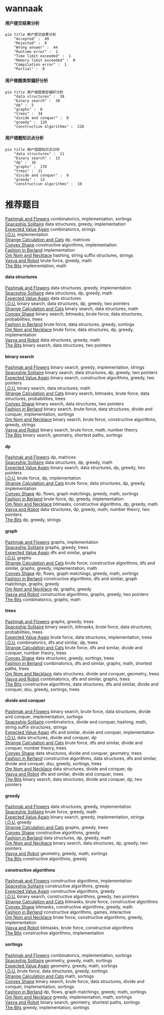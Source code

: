 # wannaak
<!-- tabs:start -->
#### **用户提交结果分析**

```mermaid
pie title 用户提交结果分析
    "Accepted" :  49
    "Rejected" :  0
    "Wrong answer" :  44
    "Runtime error" :  1
    "Time limit exceeded" :  1
    "Memory limit exceeded" :  0
    "Compilation error" :  1
    "Partial" :  0
```
#### **用户做题类型偏好分析**

```mermaid
pie title 用户做题类型偏好分析
    "data structures" :  38
    "binary search" :  30
    "dp" :  5
    "graphs" :  0
    "trees" :  34
    "divide and conquer" :  0
    "greedy" :  129
    "constructive algorithms" :  228
```
#### **用户错题知识点分析**

```mermaid
pie title 用户错题知识点分析
    "data structures" :  11
    "binary search" :  13
    "dp" :  16
    "graphs" :  170
    "trees" :  21
    "divide and conquer" :  0
    "greedy" :  13
    "constructive algorithms" :  10
```
<!-- tabs:end -->
# 推荐题目
[Pashmak and Flowers](http://codeforces.com/problemset/problem/459/B)		combinatorics,
                        implementation,
                        sortings		  
[Spaceship Solitaire](http://codeforces.com/problemset/problem/1266/E)		data structures,
                        greedy,
                        implementation		  
[Expected Value Again](http://codeforces.com/problemset/problem/1205/E)		combinatorics,
                        strings		  
[I.O.U.](http://codeforces.com/problemset/problem/376/B)		implementation		  
[Strange Calculation and Cats](http://codeforces.com/problemset/problem/593/E)		dp,
                        matrices		  
[Convex Shape](http://codeforces.com/problemset/problem/275/B)		constructive algorithms,
                        implementation		  
[Fashion in Berland](http://codeforces.com/problemset/problem/691/A)		implementation		  
[Om Nom and Necklace](http://codeforces.com/problemset/problem/526/D)		hashing,
                        string suffix structures,
                        strings		  
[Vasya and Robot](http://codeforces.com/problemset/problem/354/A)		brute force,
                        greedy,
                        math		  
[The Bits](http://codeforces.com/problemset/problem/1017/B)		implementation,
                        math		  
<!-- tabs:start -->
#### **data structures**
[Pashmak and Flowers](http://codeforces.com/problemset/problem/1266/E)		data structures,
                        greedy,
                        implementation		  
[Spaceship Solitaire](http://codeforces.com/problemset/problem/626/G)		data structures,
                        dp,
                        greedy,
                        math		  
[Expected Value Again](http://codeforces.com/problemset/problem/587/E)		data structures		  
[I.O.U.](http://codeforces.com/problemset/problem/1492/C)		binary search,
                        data structures,
                        dp,
                        greedy,
                        two pointers		  
[Strange Calculation and Cats](http://codeforces.com/problemset/problem/1490/G)		binary search,
                        data structures,
                        math		  
[Convex Shape](http://codeforces.com/problemset/problem/1479/D)		binary search,
                        bitmasks,
                        brute force,
                        data structures,
                        probabilities,
                        trees		  
[Fashion in Berland](http://codeforces.com/problemset/problem/1497/A)		brute force,
                        data structures,
                        greedy,
                        sortings		  
[Om Nom and Necklace](http://codeforces.com/problemset/problem/1491/C)		brute force,
                        data structures,
                        dp,
                        greedy,
                        implementation		  
[Vasya and Robot](http://codeforces.com/problemset/problem/1492/B)		data structures,
                        greedy,
                        math		  
[The Bits](http://codeforces.com/problemset/problem/1436/E)		binary search,
                        data structures,
                        two pointers		  
#### **binary search**
[Pashmak and Flowers](http://codeforces.com/problemset/problem/777/D)		binary search,
                        greedy,
                        implementation,
                        strings		  
[Spaceship Solitaire](http://codeforces.com/problemset/problem/1492/C)		binary search,
                        data structures,
                        dp,
                        greedy,
                        two pointers		  
[Expected Value Again](http://codeforces.com/problemset/problem/1463/D)		binary search,
                        constructive algorithms,
                        greedy,
                        two pointers		  
[I.O.U.](http://codeforces.com/problemset/problem/1490/G)		binary search,
                        data structures,
                        math		  
[Strange Calculation and Cats](http://codeforces.com/problemset/problem/1479/D)		binary search,
                        bitmasks,
                        brute force,
                        data structures,
                        probabilities,
                        trees		  
[Convex Shape](http://codeforces.com/problemset/problem/1436/E)		binary search,
                        data structures,
                        two pointers		  
[Fashion in Berland](http://codeforces.com/problemset/problem/1461/D)		binary search,
                        brute force,
                        data structures,
                        divide and conquer,
                        implementation,
                        sortings		  
[Om Nom and Necklace](http://codeforces.com/problemset/problem/1493/C)		binary search,
                        brute force,
                        constructive algorithms,
                        greedy,
                        strings		  
[Vasya and Robot](http://codeforces.com/problemset/problem/1487/D)		binary search,
                        brute force,
                        math,
                        number theory		  
[The Bits](http://codeforces.com/problemset/problem/1486/B)		binary search,
                        geometry,
                        shortest paths,
                        sortings		  
#### **dp**
[Pashmak and Flowers](http://codeforces.com/problemset/problem/593/E)		dp,
                        matrices		  
[Spaceship Solitaire](http://codeforces.com/problemset/problem/626/G)		data structures,
                        dp,
                        greedy,
                        math		  
[Expected Value Again](http://codeforces.com/problemset/problem/1492/C)		binary search,
                        data structures,
                        dp,
                        greedy,
                        two pointers		  
[I.O.U.](https://codeforces.com/contest/1457/problem/C)		brute force,
                        dp,
                        implementation		  
[Strange Calculation and Cats](http://codeforces.com/problemset/problem/1491/C)		brute force,
                        data structures,
                        dp,
                        greedy,
                        implementation		  
[Convex Shape](http://codeforces.com/problemset/problem/1437/C)		dp,
                        flows,
                        graph matchings,
                        greedy,
                        math,
                        sortings		  
[Fashion in Berland](http://codeforces.com/problemset/problem/1499/B)		brute force,
                        dp,
                        greedy,
                        implementation		  
[Om Nom and Necklace](http://codeforces.com/problemset/problem/1491/D)		bitmasks,
                        constructive algorithms,
                        dp,
                        greedy,
                        math		  
[Vasya and Robot](http://codeforces.com/problemset/problem/1497/E1)		data structures,
                        dp,
                        greedy,
                        math,
                        number theory,
                        two pointers		  
[The Bits](http://codeforces.com/problemset/problem/1466/C)		dp,
                        greedy,
                        strings		  
#### **graph**
[Pashmak and Flowers](http://codeforces.com/problemset/problem/863/C)		graphs,
                        implementation		  
[Spaceship Solitaire](http://codeforces.com/problemset/problem/871/E)		graphs,
                        greedy,
                        trees		  
[Expected Value Again](http://codeforces.com/problemset/problem/744/A)		dfs and similar,
                        graphs		  
[I.O.U.](http://codeforces.com/problemset/problem/429/E)		graphs		  
[Strange Calculation and Cats](http://codeforces.com/problemset/problem/1487/C)		brute force,
                        constructive algorithms,
                        dfs and similar,
                        graphs,
                        greedy,
                        implementation,
                        math		  
[Convex Shape](http://codeforces.com/problemset/problem/1437/C)		dp,
                        flows,
                        graph matchings,
                        greedy,
                        math,
                        sortings		  
[Fashion in Berland](http://codeforces.com/problemset/problem/1470/D)		constructive algorithms,
                        dfs and similar,
                        graph matchings,
                        graphs,
                        greedy		  
[Om Nom and Necklace](http://codeforces.com/problemset/problem/1476/C)		dp,
                        graphs,
                        greedy		  
[Vasya and Robot](http://codeforces.com/problemset/problem/1304/D)		constructive algorithms,
                        graphs,
                        greedy,
                        two pointers		  
[The Bits](http://codeforces.com/problemset/problem/1475/C)		combinatorics,
                        graphs,
                        math		  
#### **trees**
[Pashmak and Flowers](http://codeforces.com/problemset/problem/871/E)		graphs,
                        greedy,
                        trees		  
[Spaceship Solitaire](http://codeforces.com/problemset/problem/1479/D)		binary search,
                        bitmasks,
                        brute force,
                        data structures,
                        probabilities,
                        trees		  
[Expected Value Again](http://codeforces.com/problemset/problem/1511/C)		brute force,
                        data structures,
                        implementation,
                        trees		  
[I.O.U.](http://codeforces.com/problemset/problem/1499/F)		combinatorics,
                        dfs and similar,
                        dp,
                        trees		  
[Strange Calculation and Cats](http://codeforces.com/problemset/problem/1491/E)		brute force,
                        dfs and similar,
                        divide and conquer,
                        number theory,
                        trees		  
[Convex Shape](http://codeforces.com/problemset/problem/1466/D)		data structures,
                        greedy,
                        sortings,
                        trees		  
[Fashion in Berland](http://codeforces.com/problemset/problem/1495/D)		combinatorics,
                        dfs and similar,
                        graphs,
                        math,
                        shortest paths,
                        trees		  
[Om Nom and Necklace](http://codeforces.com/problemset/problem/1303/G)		data structures,
                        divide and conquer,
                        geometry,
                        trees		  
[Vasya and Robot](http://codeforces.com/problemset/problem/1454/E)		combinatorics,
                        dfs and similar,
                        graphs,
                        trees		  
[The Bits](http://codeforces.com/problemset/problem/1494/D)		constructive algorithms,
                        data structures,
                        dfs and similar,
                        divide and conquer,
                        dsu,
                        greedy,
                        sortings,
                        trees		  
#### **divide and conquer**
[Pashmak and Flowers](http://codeforces.com/problemset/problem/1461/D)		binary search,
                        brute force,
                        data structures,
                        divide and conquer,
                        implementation,
                        sortings		  
[Spaceship Solitaire](http://codeforces.com/problemset/problem/1466/G)		combinatorics,
                        divide and conquer,
                        hashing,
                        math,
                        string suffix structures,
                        strings		  
[Expected Value Again](http://codeforces.com/problemset/problem/1490/D)		dfs and similar,
                        divide and conquer,
                        implementation		  
[I.O.U.](https://codeforces.com/contest/1483/problem/C)		data structures,
                        divide and conquer,
                        dp		  
[Strange Calculation and Cats](http://codeforces.com/problemset/problem/1491/E)		brute force,
                        dfs and similar,
                        divide and conquer,
                        number theory,
                        trees		  
[Convex Shape](http://codeforces.com/problemset/problem/1303/G)		data structures,
                        divide and conquer,
                        geometry,
                        trees		  
[Fashion in Berland](http://codeforces.com/problemset/problem/1494/D)		constructive algorithms,
                        data structures,
                        dfs and similar,
                        divide and conquer,
                        dsu,
                        greedy,
                        sortings,
                        trees		  
[Om Nom and Necklace](http://codeforces.com/problemset/problem/1482/E)		data structures,
                        divide and conquer,
                        dp		  
[Vasya and Robot](http://codeforces.com/problemset/problem/566/C)		dfs and similar,
                        divide and conquer,
                        trees		  
[The Bits](http://codeforces.com/problemset/problem/1428/F)		binary search,
                        data structures,
                        divide and conquer,
                        dp,
                        two pointers		  
#### **greedy**
[Pashmak and Flowers](http://codeforces.com/problemset/problem/1266/E)		data structures,
                        greedy,
                        implementation		  
[Spaceship Solitaire](http://codeforces.com/problemset/problem/354/A)		brute force,
                        greedy,
                        math		  
[Expected Value Again](http://codeforces.com/problemset/problem/777/D)		binary search,
                        greedy,
                        implementation,
                        strings		  
[I.O.U.](https://codeforces.com/contest/588/problem/C)		greedy		  
[Strange Calculation and Cats](http://codeforces.com/problemset/problem/871/E)		graphs,
                        greedy,
                        trees		  
[Convex Shape](https://codeforces.com/contest/483/problem/C)		constructive algorithms,
                        greedy		  
[Fashion in Berland](http://codeforces.com/problemset/problem/626/G)		data structures,
                        dp,
                        greedy,
                        math		  
[Om Nom and Necklace](http://codeforces.com/problemset/problem/1492/C)		binary search,
                        data structures,
                        dp,
                        greedy,
                        two pointers		  
[Vasya and Robot](https://codeforces.com/contest/1496/problem/C)		geometry,
                        greedy,
                        math,
                        sortings		  
[The Bits](http://codeforces.com/problemset/problem/1493/A)		constructive algorithms,
                        greedy		  
#### **constructive algorithms**
[Pashmak and Flowers](http://codeforces.com/problemset/problem/275/B)		constructive algorithms,
                        implementation		  
[Spaceship Solitaire](https://codeforces.com/contest/483/problem/C)		constructive algorithms,
                        greedy		  
[Expected Value Again](http://codeforces.com/problemset/problem/1493/A)		constructive algorithms,
                        greedy		  
[I.O.U.](http://codeforces.com/problemset/problem/1463/D)		binary search,
                        constructive algorithms,
                        greedy,
                        two pointers		  
[Strange Calculation and Cats](https://codeforces.com/contest/1456/problem/B)		bitmasks,
                        brute force,
                        constructive algorithms		  
[Convex Shape](http://codeforces.com/problemset/problem/1492/D)		bitmasks,
                        constructive algorithms,
                        greedy,
                        math		  
[Fashion in Berland](https://codeforces.com/contest/1504/problem/D)		constructive algorithms,
                        games,
                        interactive		  
[Om Nom and Necklace](https://codeforces.com/contest/1483/problem/A)		brute force,
                        constructive algorithms,
                        greedy,
                        implementation		  
[Vasya and Robot](https://codeforces.com/contest/1457/problem/D)		bitmasks,
                        brute force,
                        constructive algorithms		  
[The Bits](http://codeforces.com/problemset/problem/1513/A)		constructive algorithms,
                        implementation		  
#### **sortings**
[Pashmak and Flowers](http://codeforces.com/problemset/problem/459/B)		combinatorics,
                        implementation,
                        sortings		  
[Spaceship Solitaire](https://codeforces.com/contest/1496/problem/C)		geometry,
                        greedy,
                        math,
                        sortings		  
[Expected Value Again](http://codeforces.com/problemset/problem/1495/A)		geometry,
                        greedy,
                        math,
                        sortings		  
[I.O.U.](http://codeforces.com/problemset/problem/1497/A)		brute force,
                        data structures,
                        greedy,
                        sortings		  
[Strange Calculation and Cats](http://codeforces.com/problemset/problem/1427/A)		math,
                        sortings		  
[Convex Shape](http://codeforces.com/problemset/problem/1461/D)		binary search,
                        brute force,
                        data structures,
                        divide and conquer,
                        implementation,
                        sortings		  
[Fashion in Berland](http://codeforces.com/problemset/problem/1437/C)		dp,
                        flows,
                        graph matchings,
                        greedy,
                        math,
                        sortings		  
[Om Nom and Necklace](http://codeforces.com/problemset/problem/1473/A)		greedy,
                        implementation,
                        math,
                        sortings		  
[Vasya and Robot](http://codeforces.com/problemset/problem/1486/B)		binary search,
                        geometry,
                        shortest paths,
                        sortings		  
[The Bits](http://codeforces.com/problemset/problem/1480/B)		greedy,
                        implementation,
                        sortings		  
<!-- tabs:end -->
